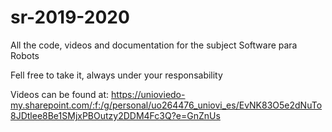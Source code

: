 # sr-2019-2020
All the code, videos and documentation for the subject Software para Robots

Fell free to take it, always under your responsability


Videos can be found at: https://unioviedo-my.sharepoint.com/:f:/g/personal/uo264476_uniovi_es/EvNK83O5e2dNuTo8JDtlee8Be1SMjxPBOutzy2DDM4Fc3Q?e=GnZnUs
